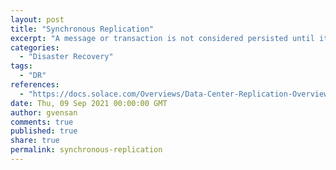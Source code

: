 ```yaml
---
layout: post
title: "Synchronous Replication"
excerpt: "A message or transaction is not considered persisted until it has been confirmed to be stored on both the active and standby sites. While providing a greater guarantee that the published message or transaction will not be lost in an uncontrolled fail-over, synchronous replication incurs a performance penalty for the publisher, especially blocking publishers. This is because the publisher has to wait for communication between the two replication sites to complete before publishing the next message or transaction."
categories:
  - "Disaster Recovery"
tags:
  - "DR"
references:
  - "https://docs.solace.com/Overviews/Data-Center-Replication-Overview.htm"
date: Thu, 09 Sep 2021 00:00:00 GMT
author: gvensan
comments: true
published: true
share: true
permalink: synchronous-replication
---
```

